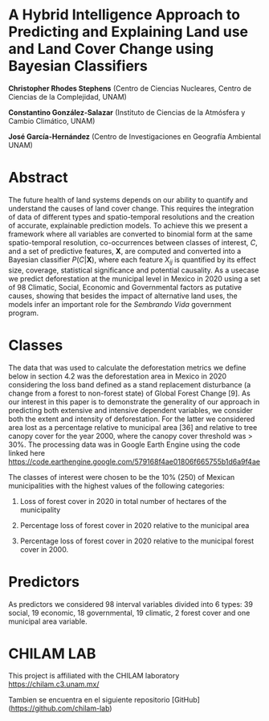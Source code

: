 
# A Hybrid Intelligence Approach to Predicting and Explaining Land use and Land Cover Change using Bayesian Classifiers
**Christopher Rhodes Stephens** (Centro de Ciencias Nucleares, Centro de Ciencias de la Complejidad, UNAM)

**Constantino González-Salazar** (Instituto de Ciencias de la Atmósfera y Cambio Climático, UNAM)

**José García-Hernández** (Centro de Investigaciones en Geografía Ambiental UNAM)

# Abstract
The future health of land systems depends on our ability to quantify and understand
the causes of land cover change. This requires the integration of data of different types
and spatio-temporal resolutions and the creation of accurate, explainable prediction
models. To achieve this we present a framework where all variables are converted to
binomial form at the same spatio-temporal resolution, co-occurrences between classes
of interest, $C$, and a set of predictive features, $\mathbf X$, are computed and
converted into a Bayesian classifier $P(C|\mathbf X)$, where each feature $X_{ij}$ is
quantified by its effect size, coverage, statistical significance and potential causality. As
a usecase we predict deforestation at the municipal level in Mexico in 2020 using a set
of 98 Climatic, Social, Economic and Governmental factors as putative causes,
showing that besides the impact of alternative land uses, the models infer an important
role for the *Sembrando Vida* government program.

# Classes
The data that was used to calculate the deforestation metrics we define
below in section 4.2 was the deforestation area in Mexico in 2020 considering
the loss band defined as a stand replacement disturbance (a change from a
forest to non-forest state) of Global Forest Change [9]. As our interest in this
paper is to demonstrate the generality of our approach in predicting both
extensive and intensive dependent variables, we consider both the extent
and intensity of deforestation. For the latter we considered area lost as a
percentage relative to municipal area [36] and relative to tree canopy cover for
the year 2000, where the canopy cover threshold was > 30%. The processing
data was in Google Earth Engine using the code linked here <https://code.earthengine.google.com/579168f4ae01806f665755b1d6a9f4ae>

The classes of interest were chosen to be the 10% (250) of
Mexican municipalities with the highest values of the following categories:

1. Loss of forest cover in 2020 in total number of hectares of the municipality

2. Percentage loss of forest cover in 2020 relative to the municipal area

3. Percentage loss of forest cover in 2020 relative to the municipal forest
cover in 2000.

# Predictors 
As predictors we considered 98 interval variables divided into 6 types:
39 social, 19 economic, 18 governmental, 19 climatic, 2 forest cover and
one municipal area variable.

# CHILAM LAB 
This project is affiliated with the CHILAM laboratory <https://chilam.c3.unam.mx/>

Tambien se encuentra en el siguiente repositorio [GitHub] (https://github.com/chilam-lab)
